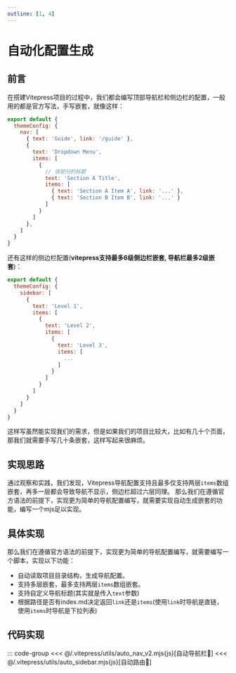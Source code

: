 ```yaml
---
outline: [1, 4]
---
```


# 自动化配置生成

## 前言
在搭建Vitepress项目的过程中，我们都会编写顶部导航栏和侧边栏的配置，一般用的都是官方写法，手写嵌套，就像这样：
```js
export default {
  themeConfig: {
    nav: [
      { text: 'Guide', link: '/guide' },
      {
        text: 'Dropdown Menu',
        items: [
          {
            // 该部分的标题
            text: 'Section A Title',
            items: [
              { text: 'Section A Item A', link: '...' },
              { text: 'Section B Item B', link: '...' }
            ]
          }
        ]
      },
    ]
  }
}
```
还有这样的侧边栏配置(**vitepress支持最多6级侧边栏嵌套, 导航栏最多2级嵌套**)：
```js
export default {
  themeConfig: {
    sidebar: [
      {
        text: 'Level 1',
        items: [
          {
            text: 'Level 2',
            items: [
              {
                text: 'Level 3',
                items: [
                  ...
                ]
              }
            ]
          }
        ]
      }
    ]
  }
}
```


这样写虽然能实现我们的需求，但是如果我们的项目比较大，比如有几十个页面，那我们就需要手写几十条嵌套，这样写起来很麻烦。

## 实现思路
通过观察和实践，我们发现，Vitepress导航配置支持且最多仅支持两层`items`数组嵌套，再多一层都会导致导航不显示，侧边栏超过六层同理。
那么我们在遵循官方语法的前提下，实现更为简单的导航配置编写，就需要实现自动生成嵌套的功能，编写一个mjs足以实现。

## 具体实现
那么我们在遵循官方语法的前提下，实现更为简单的导航配置编写，就需要编写一个脚本，实现以下功能：
- 自动读取项目目录结构，生成导航配置。
- 支持多层嵌套，最多支持两层`items`数组嵌套。
- 支持自定义导航标题(其实就是传入`text`参数)
- 根据路径是否有index.md决定返回`link`还是`items`(使用`link`时导航是直链，使用`items`时导航是下拉列表)

## 代码实现
<!-- 代码文件内容 -->
::: code-group
<<< @/.vitepress/utils/auto_nav_v2.mjs{js}[自动导航栏🤔]
<<< @/.vitepress/utils/auto_sidebar.mjs{js}[自动路由🤔]

